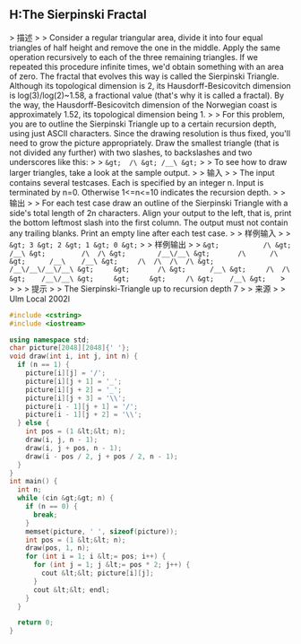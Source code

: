 ## H:The Sierpinski Fractal

&gt; 描述
&gt;
&gt; Consider a regular triangular area, divide it into four equal triangles of half height and remove the one in the middle. Apply the same operation recursively to each of the three remaining triangles. If we repeated this procedure infinite times, we'd obtain something with an area of zero. The fractal that evolves this way is called the Sierpinski Triangle. Although its topological dimension is 2, its Hausdorff-Besicovitch dimension is log(3)/log(2)~1.58, a fractional value (that's why it is called a fractal). By the way, the Hausdorff-Besicovitch dimension of the Norwegian coast is approximately 1.52, its topological dimension being 1.
&gt;
&gt; For this problem, you are to outline the Sierpinski Triangle up to a certain recursion depth, using just ASCII characters. Since the drawing resolution is thus fixed, you'll need to grow the picture appropriately. Draw the smallest triangle (that is not divided any further) with two slashes, to backslashes and two underscores like this:
&gt;
&gt; ```
&gt;  /\
&gt; /__\
&gt; ```
&gt;
&gt; To see how to draw larger triangles, take a look at the sample output.
&gt;
&gt; 输入
&gt;
&gt; The input contains several testcases. Each is specified by an integer n. Input is terminated by n=0. Otherwise 1&lt;=n&lt;=10 indicates the recursion depth.
&gt;
&gt; 输出
&gt;
&gt; For each test case draw an outline of the Sierpinski Triangle with a side's total length of 2n characters. Align your output to the left, that is, print the bottom leftmost slash into the first column. The output must not contain any trailing blanks. Print an empty line after each test case.
&gt;
&gt; 样例输入
&gt;
&gt; ```
&gt; 3
&gt; 2
&gt; 1
&gt; 0
&gt; ```
&gt;
&gt; 样例输出
&gt;
&gt;    ```
&gt;           /\
&gt;          /__\
&gt;         /\  /\
&gt;        /__\/__\
&gt;       /\      /\
&gt;      /__\    /__\
&gt;     /\  /\  /\  /\
&gt;    /__\/__\/__\/__\
&gt;    
&gt;       /\
&gt;      /__\
&gt;     /\  /\
&gt;    /__\/__\
&gt;    
&gt;    
&gt;     /\
&gt;    /__\
&gt;    ```
&gt;
&gt; 
&gt;
&gt; 提示
&gt;
&gt; The Sierpinski-Triangle up to recursion depth 7
&gt;
&gt; 来源
&gt;
&gt; Ulm Local 2002l

```c++
#include <cstring>
#include <iostream>

using namespace std;
char picture[2048][2048]{' '};
void draw(int i, int j, int n) {
  if (n == 1) {
    picture[i][j] = '/';
    picture[i][j + 1] = '_';
    picture[i][j + 2] = '_';
    picture[i][j + 3] = '\\';
    picture[i - 1][j + 1] = '/';
    picture[i - 1][j + 2] = '\\';
  } else {
    int pos = (1 &lt;&lt; n);
    draw(i, j, n - 1);
    draw(i, j + pos, n - 1);
    draw(i - pos / 2, j + pos / 2, n - 1);
  }
}
int main() {
  int n;
  while (cin &gt;&gt; n) {
    if (n == 0) {
      break;
    }
    memset(picture, ' ', sizeof(picture));
    int pos = (1 &lt;&lt; n);
    draw(pos, 1, n);
    for (int i = 1; i &lt;= pos; i++) {
      for (int j = 1; j &lt;= pos * 2; j++) {
        cout &lt;&lt; picture[i][j];
      }
      cout &lt;&lt; endl;
    }
  }

  return 0;
}
```



 </iostream></cstring>